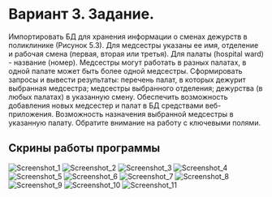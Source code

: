 # Вариант 3. Задание.
Импортировать БД для хранения информации о сменах дежурств в поликлинике (Рисунок 5.3).
Для медсестры указаны ее имя, отделение и рабочая смена (первая, вторая или третья). Для палаты (hospital ward) - название (номер). Медсестры могут работать в разных палатах, в одной палате может быть более одной медсестры.
Сформировать запросы и вывести результаты:
перечень палат, в которых дежурит выбранная медсестра;
медсестры выбранного отделения;
дежурства (в любых палатах) в указанную смену.
Обеспечить возможность добавления новых медсестер и палат в БД средствами веб-приложения. Возможность назначения выбранной медсестры в указанную палату. Обратите внимание на работу с ключевыми полями.
## Скрины работы программы
![Screenshot_1](https://user-images.githubusercontent.com/93394154/176409283-98544793-1c17-493f-a7a2-27ef42723c68.png)
![Screenshot_2](https://user-images.githubusercontent.com/93394154/176409294-c2aecd5c-ffe1-4b88-8998-a6d0b05ef187.png)
![Screenshot_3](https://user-images.githubusercontent.com/93394154/176409299-405015bc-b018-4cb7-95d8-0b0e1a56fd61.png)
![Screenshot_4](https://user-images.githubusercontent.com/93394154/176409307-9a80e01d-7662-415c-9cf9-4a8d4da04d82.png)
![Screenshot_5](https://user-images.githubusercontent.com/93394154/176409311-290ecb3f-2f51-470a-bf3b-10d6ff6c49a6.png)
![Screenshot_6](https://user-images.githubusercontent.com/93394154/176409313-7c4fa54c-40e9-483d-ad43-9628815854c9.png)
![Screenshot_7](https://user-images.githubusercontent.com/93394154/176409315-cc53f96c-26ca-40dc-aec5-59a46f5788ad.png)
![Screenshot_8](https://user-images.githubusercontent.com/93394154/176409320-a4efca09-8577-4f71-b32f-7fc1b1a188d5.png)
![Screenshot_9](https://user-images.githubusercontent.com/93394154/176409325-b0f86fb1-4f14-4065-9cd4-90d02a15735f.png)
![Screenshot_10](https://user-images.githubusercontent.com/93394154/176409328-b0d3437b-271c-4a08-8436-07a77368f390.png)
![Screenshot_11](https://user-images.githubusercontent.com/93394154/176409333-d249bedf-d82d-4c2a-b7a3-5d85ba8ec96a.png)
